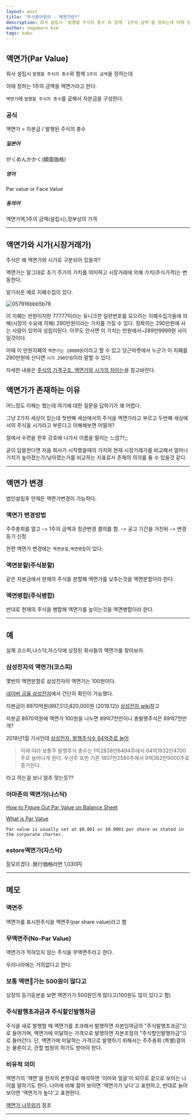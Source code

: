 ```yaml
---
layout: post
title: "주식용어정리 - 액면가란?"
description: 회사 설립시 `발행할 주식의 총수`와 함께 `1주의 금액`을 정하는데 이때 정하는 1주의 금액을 액면가라고 한다.
author: negabaro kim
tags: kabu
---
```


## 액면가(Par Value)

회사 설립시 `발행할 주식의 총수`와 함께 `1주의 금액`을 정하는데

이때 정하는 1주의 금액을 액면가라고 한다.

`액면가`에 `발행할 주식의 총수`를 곱해서 자본금을 구성한다.

### 공식

액면가 = 자본금  / 발행된 주식의 총수


##### 일본어

がくめんかかく(額面価格)

##### 영어

Par value or Face Value

##### 동의어

액면가액,1주의 금액(설립시),장부상의 가격

---

## 액면가와 시가(시장거래가)

주식은 왜 액면가와 시가로 구분되어 있을까?

액면가는 말그대로 초기 주가의 가치를 의미하고 시장거래에 의해 가치(주식가격)는 변동한다.

알기쉬운 예로 지폐수집이 있다.

![057916bbb5b78](https://user-images.githubusercontent.com/4640346/104551129-9ec9f800-5679-11eb-98af-06e33aa5e41d.jpg)

이 지폐는 만원이지만 77777이라는 유니크한 일련번호를 모으려는 지폐수집가들에 의해(시장의 수요에 의해) 290만원이라는 가치를 가질 수 있다.
정확히는 290만원에 사는 사람이 있어야 성립이된다. 아무도 안사면 이 가치는 만원에서~289만9999원 사이일것이다.

이때 이 만원지폐의 `액면가는 10000원`이라고 할 수 있고 당근마켓에서 누군가 이 지폐를 290만원에 산다면 `시가 290만원`이라 말할 수 있다.

자세한 내용은 [주식의 가격구조. 액면가와 시가의 차이는]을 참고바란다.

## 액면가가 존재하는 이유

어느정도 이해는 했는데 여기에 대한 질문을 답하기가 꽤 어렵다.

그냥 2가지 세상이 있는데 첫번째 세상에서의 주식을 액면가라고 부르고 두번째 세상에서의 주식을 시가라고 부른다고 이해해보면 어떨까?

절에서 수련을 한후 강호에 나가서 이름을 떨치는 느낌??;;

굳이 답을한다면 처음 회사가 시작했을때의 가치와 현재 시장거래가를 비교해서 얼마나 가치가 높아졌는가/낮아졌는가를 비교하는 지표로서 존재의 의의를 둘 수 있을것 같다.


---

## 액면가 변경

법인설립후 언제든 액면가변경이 가능하다.

### 액면가 변경방법

주주총회를 열고 -> 1주의 금액과 정관변경 결의를 함. -> 공고 기간을 거친뒤 -> 변경등기 신청

한편 액면가 변경에는 `액면분할`,`액면병합`이 있다.

### 액면분할(주식분할)

같은 자본금에서 현재의 주식을 분할해 액면가를 낮추는것을 액면분할이라 한다.

### 액면병합(주식병합)

반대로 현재의 주식을 병합해 액면가를 높이는것을 액면병합이라 한다.

---

## 예

실제 코스피,나스닥,자스닥에 상장된 회사들의 액면가를 찾아보자.

### 삼성전자의 액면가(코스피)



몇번의 액면분할로 삼성전자의 액면가는 100원이다.

[네이버 금융 삼성전자]에서 간단히 확인이 가능했다.

[네이버 금융 삼성전자]: https://finance.naver.com/item/main.nhn?code=005930

자본금이 8970억원(897,513,820,000원 (2019.12)) [삼성전자 wiki]참고

[삼성전자 wiki]: https://ko.wikipedia.org/wiki/%EC%82%BC%EC%84%B1%EC%A0%84%EC%9E%90

자본금 8970억원에 액면가 100원을 나누면 89억7천만이니 총발행주식은 89억7천만개?

2018년1월 기사인데 [삼성전자, 발행주식수 64억주로 늘어]

> 이에 따라 보통주 발행주식 총수는 1억2838만6494주에서 64억1932만4700주로 늘어나게 된다.
> 우선주 또한 기존 1807만2580주에서 9억362만9000주로 증가한다.

라고 하는걸 보니 얼추 맞는듯??

[삼성전자, 발행주식수 64억주로 늘어]: https://www.asiae.co.kr/article/2018013109384076669


### 아마존의 액면가(나스닥)


[How to Figure Out Par Value on Balance Sheet]

[What is Par Value]

```
Par value is usually set at $0.001 or $0.0001 per share as stated in the corporate charter.
```

### estore액면가(자스닥)

잘모르겠다..発行価格라면 1,030円

---

## 메모

### 액면주

액면가를 표시한주식을 액면주(par share value)라고 함

### 무액면주(No-Par Value)

액면가가 적혀있지 않는 주식을 무액면주라고 한다.

우리나라에는 거의없다고 한다.


### 보통 액면가는 500원이 많다고

상장의 등기등본을 보면 액면가가 500원인게 많다고(100원도 많이 있다고 함)


### 주식발행초과금과 주식할인발행차금

주식을 새로 발행할 때 액면가를 초과해서 발행하면 자본잉여금의 "주식발행초과금"으로 들어가며, 액면가에 미달하는 가격으로 발행하면 자본조정의 "주식할인발행차금"으로 들어간다. 단, 액면가에 미달하는 가격으로 발행하기 위해서는 주주총회 (특별)결의는 물론이고, 관할 법원의 허가도 받아야 한다.

### 비유적 의미

액면가의 '액면'을 한자의 본뜻대로 해석하면 '이마와 얼굴'이 되므로 겉으로 보이는 나이를 말하기도 한다. 나이에 비해 젊어 보이면 '액면가가 낮다'고 표현하고, 반대로 늙어 보이면 '액면가가 높다'고 표현한다.

[액면가 나무위키] 참조

---

[How to Figure Out Par Value on Balance Sheet]: https://www.fool.com/knowledge-center/how-to-figure-out-par-value-on-balance-sheet.aspx

[What is Par Value]: https://corporatefinanceinstitute.com/resources/knowledge/accounting/par-value-overview/
[액면가 뜻 - 주식 액면가 알아보기]: https://cowblog.tistory.com/45
[액면가 나무위키]: https://namu.wiki/w/%EC%95%A1%EB%A9%B4%EA%B0%80
[액면분할이란? 뜻 과 장단점 및 주가]: https://joobal2ne.tistory.com/12
[주식의 가격구조. 액면가와 시가의 차이는]: https://m.blog.naver.com/PostView.nhn?blogId=miraeasset_m&logNo=220663302058&proxyReferer=https:%2F%2Fwww.google.com%2F

